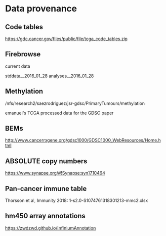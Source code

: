 # Data provenance

## Code tables

https://gdc.cancer.gov/files/public/file/tcga_code_tables.zip

## Firebrowse

current data

stddata__2016_01_28
analyses__2016_01_28

## Methylation

/nfs/research2/saezrodriguez/jsr-gdsc/PrimaryTumours/methylation

emanuel's TCGA processed data for the GDSC paper

## BEMs

http://www.cancerrxgene.org/gdsc1000/GDSC1000_WebResources/Home.html

## ABSOLUTE copy numbers

https://www.synapse.org/#!Synapse:syn1710464

## Pan-cancer immune table

Thorsson et al, Immunity 2018: 1-s2.0-S1074761318301213-mmc2.xlsx

## hm450 array annotations

https://zwdzwd.github.io/InfiniumAnnotation
